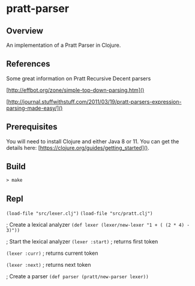 # pratt-parser
## Overview

An implementation of a Pratt Parser in Clojure.

## References

Some great information on Pratt Recursive Decent parsers

[http://effbot.org/zone/simple-top-down-parsing.htm]()

[http://journal.stuffwithstuff.com/2011/03/19/pratt-parsers-expression-parsing-made-easy/]()

## Prerequisites

You will need to install Clojure and either Java 8 or 11.  You can get the details here: [https://clojure.org/guides/getting_started]().

## Build

`> make`

## Repl

`(load-file "src/lexer.clj")`
`(load-file "src/pratt.clj")`

;  Create a lexical analyzer
`(def lexer (lexer/new-lexer "1 + ( (2 * 4) - 3)"))`

; Start the lexical analyzer
`(lexer :start)` ; returns first token

`(lexer :curr)` ; returns current token

`(lexer :next)` ; returns next token

; Create a parser
`(def parser (pratt/new-parser lexer))`



